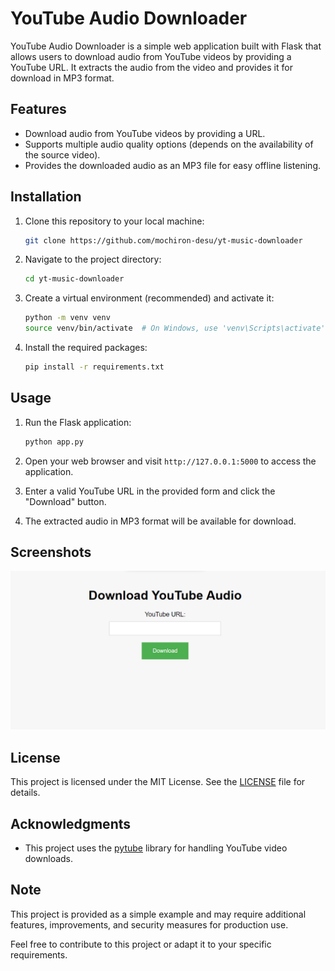 # YouTube Audio Downloader

YouTube Audio Downloader is a simple web application built with Flask that allows users to download audio from YouTube videos by providing a YouTube URL. It extracts the audio from the video and provides it for download in MP3 format.

## Features

- Download audio from YouTube videos by providing a URL.
- Supports multiple audio quality options (depends on the availability of the source video).
- Provides the downloaded audio as an MP3 file for easy offline listening.

## Installation

1. Clone this repository to your local machine:

   ```bash
   git clone https://github.com/mochiron-desu/yt-music-downloader
   ```

2. Navigate to the project directory:

   ```bash
   cd yt-music-downloader
   ```

3. Create a virtual environment (recommended) and activate it:

   ```bash
   python -m venv venv
   source venv/bin/activate  # On Windows, use 'venv\Scripts\activate'
   ```

4. Install the required packages:

   ```bash
   pip install -r requirements.txt
   ```

## Usage

1. Run the Flask application:

   ```bash
   python app.py
   ```

2. Open your web browser and visit `http://127.0.0.1:5000` to access the application.

3. Enter a valid YouTube URL in the provided form and click the "Download" button.

4. The extracted audio in MP3 format will be available for download.

## Screenshots

![Screenshot](https://github.com/mochiron-desu/yt-music-downloader/blob/main/screenshot/img1.png?raw=true)

## License

This project is licensed under the MIT License. See the [LICENSE](LICENSE) file for details.

## Acknowledgments

- This project uses the [pytube](https://github.com/pytube/pytube) library for handling YouTube video downloads.

## Note

This project is provided as a simple example and may require additional features, improvements, and security measures for production use.

Feel free to contribute to this project or adapt it to your specific requirements.
